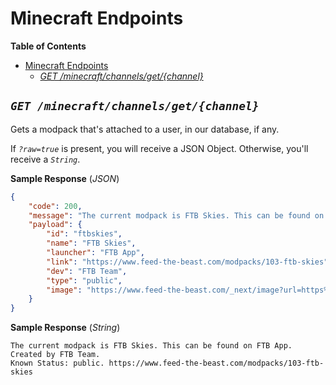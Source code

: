 # Minecraft Endpoints

**Table of Contents**
- [Minecraft Endpoints](#minecraft-endpoints)
  - [*GET /minecraft/channels/get/{channel}*](#get-minecraftchannelsgetchannel)

## *`GET /minecraft/channels/get/{channel}`*
Gets a modpack that's attached to a user, in our database, if any.

If *`?raw=true`* is present, you will receive a JSON Object. Otherwise, you'll receive a *`String`*.

**Sample Response** (*JSON*)
```json
{
    "code": 200,
    "message": "The current modpack is FTB Skies. This can be found on FTB App. Created by FTB Team. Known Status: public. https://www.feed-the-beast.com/modpacks/103-ftb-skies",
    "payload": {
        "id": "ftbskies",
        "name": "FTB Skies",
        "launcher": "FTB App",
        "link": "https://www.feed-the-beast.com/modpacks/103-ftb-skies",
        "dev": "FTB Team",
        "type": "public",
        "image": "https://www.feed-the-beast.com/_next/image?url=https%3A%2F%2Fapps.modpacks.ch%2Fmodpacks%2Fart%2F99%2FFTB%20Skies%20512x512.png&w=256&q=75"
    }
}
```
**Sample Response** (*String*)
```
The current modpack is FTB Skies. This can be found on FTB App. Created by FTB Team.
Known Status: public. https://www.feed-the-beast.com/modpacks/103-ftb-skies
```
